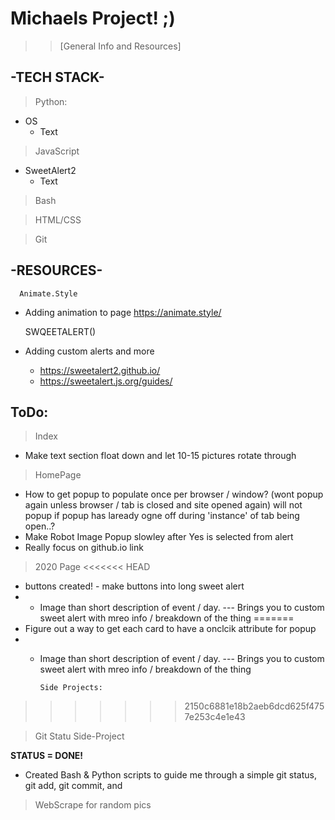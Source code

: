 # Michaels Project! ;)

> > [General Info and Resources]

## -TECH STACK-

> Python:
- OS
   - Text

> JavaScript
- SweetAlert2
   - Text

> Bash

> HTML/CSS

> Git
##  -RESOURCES-
      
      Animate.Style

 * Adding animation to page
 https://animate.style/
 
      SWQEETALERT()

 * Adding custom alerts and more

    - https://sweetalert2.github.io/
    - https://sweetalert.js.org/guides/
 ## ToDo:


 >Index
 - Make text section float down and let 10-15 pictures rotate through



 > HomePage
 - How to get popup to populate once per browser / window? (wont popup again unless browser / tab is closed and site opened again) will not popup if popup has laready ogne off during 'instance' of tab being open..?
 - Make Robot Image Popup slowley after Yes is selected from alert
 - Really focus on github.io link

 > 2020 Page
<<<<<<< HEAD
 - buttons created! - make buttons into long sweet alert
 - - Image than short description of event / day. 
 ---  Brings you to custom sweet alert with mreo info / breakdown of the thing
=======
 - Figure out a way to get each card to have a onclcik attribute for popup
 - - Image than short description of event / day. 
 --- Brings you to custom sweet alert with mreo info / breakdown of the thing
 
 
         Side Projects:
>>>>>>> 2150c6881e18b2aeb6dcd625f4757e253c4e1e43


 >Git Statu Side-Project 
 
<b>STATUS  =  DONE!</b>
 - Created Bash & Python scripts to guide me through a simple git status, git add, git commit, and 


>WebScrape for random pics